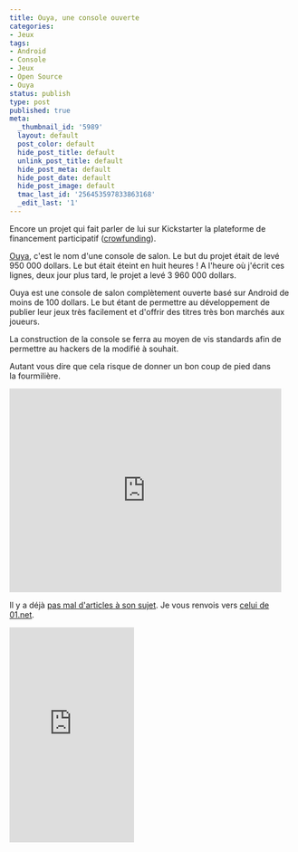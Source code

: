 ```yaml
---
title: Ouya, une console ouverte
categories:
- Jeux
tags:
- Android
- Console
- Jeux
- Open Source
- Ouya
status: publish
type: post
published: true
meta:
  _thumbnail_id: '5989'
  layout: default
  post_color: default
  hide_post_title: default
  unlink_post_title: default
  hide_post_meta: default
  hide_post_date: default
  hide_post_image: default
  tmac_last_id: '256453597833863168'
  _edit_last: '1'
---
```

Encore un projet qui fait parler de lui sur Kickstarter la plateforme de financement participatif (<a title="Définition du crowfunding" href="https://fr.wikipedia.org/wiki/Crowdfunding">crowfunding</a>).

<a title="Le projet Ouya sur Kickstarter" href="https://www.kickstarter.com/projects/ouya/ouya-a-new-kind-of-video-game-console">Ouya</a>, c'est le nom d'une console de salon. Le but du projet était de levé 950 000 dollars. Le but était éteint en huit heures ! A l'heure où j'écrit ces lignes, deux jour plus tard, le projet a levé 3 960 000 dollars. <!--more-->

Ouya est une console de salon complètement ouverte basé sur Android de moins de 100 dollars.
Le but étant de permettre au développement de publier leur jeux très facilement et d'offrir des titres très bon marchés aux joueurs.

La construction de la console se ferra au moyen de vis standards afin de permettre au hackers de la modifié à souhait.

Autant vous dire que cela risque de donner un bon coup de pied dans la fourmilière.

<iframe src="https://www.kickstarter.com/projects/ouya/ouya-a-new-kind-of-video-game-console/widget/video.html" frameborder="0" width="480" height="360"></iframe>

Il y a déjà <a title="Articles dans l'actualités Google" href="https://www.google.ch/search?hl=fr&amp;tbm=nws&amp;q=ouya&amp;oq=ouya">pas mal d'articles à son sujet</a>. Je vous renvois vers <a title="Article sur la console Ouya" href="https://www.01net.com/editorial/569895/ouya-la-console-de-salon-sous-android-a-moins-de-100-dollars/">celui de 01.net</a>.

<iframe frameborder="0" height="380" src="https://www.kickstarter.com/projects/ouya/ouya-a-new-kind-of-video-game-console/widget/card.html" width="220"></iframe>
